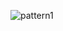 ![pattern1](https://user-images.githubusercontent.com/52750629/103766152-56408800-5044-11eb-8112-cb9d9239df2e.PNG)
